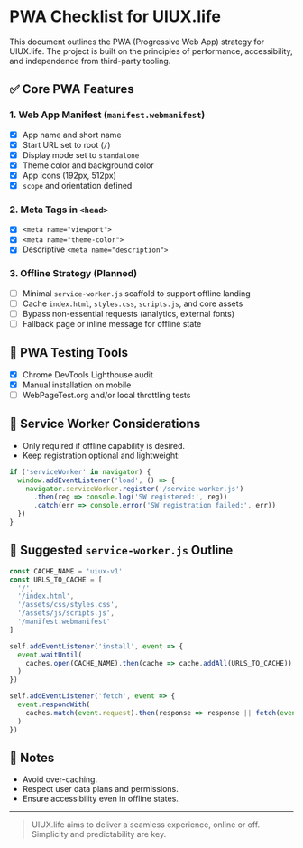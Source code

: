 # PWA Checklist for UIUX.life

This document outlines the PWA (Progressive Web App) strategy for UIUX.life. The project is built on the principles of performance, accessibility, and independence from third-party tooling.

## ✅ Core PWA Features

### 1. Web App Manifest (`manifest.webmanifest`)

* [x] App name and short name
* [x] Start URL set to root (`/`)
* [x] Display mode set to `standalone`
* [x] Theme color and background color
* [x] App icons (192px, 512px)
* [x] `scope` and orientation defined

### 2. Meta Tags in `<head>`

* [x] `<meta name="viewport">`
* [x] `<meta name="theme-color">`
* [x] Descriptive `<meta name="description">`

### 3. Offline Strategy (Planned)

* [ ] Minimal `service-worker.js` scaffold to support offline landing
* [ ] Cache `index.html`, `styles.css`, `scripts.js`, and core assets
* [ ] Bypass non-essential requests (analytics, external fonts)
* [ ] Fallback page or inline message for offline state

## 🧪 PWA Testing Tools

* [x] Chrome DevTools Lighthouse audit
* [x] Manual installation on mobile
* [ ] WebPageTest.org and/or local throttling tests

## 🔧 Service Worker Considerations

* Only required if offline capability is desired.
* Keep registration optional and lightweight:

```js
if ('serviceWorker' in navigator) {
  window.addEventListener('load', () => {
    navigator.serviceWorker.register('/service-worker.js')
      .then(reg => console.log('SW registered:', reg))
      .catch(err => console.error('SW registration failed:', err))
  })
}
```

## 📁 Suggested `service-worker.js` Outline

```js
const CACHE_NAME = 'uiux-v1'
const URLS_TO_CACHE = [
  '/',
  '/index.html',
  '/assets/css/styles.css',
  '/assets/js/scripts.js',
  '/manifest.webmanifest'
]

self.addEventListener('install', event => {
  event.waitUntil(
    caches.open(CACHE_NAME).then(cache => cache.addAll(URLS_TO_CACHE))
  )
})

self.addEventListener('fetch', event => {
  event.respondWith(
    caches.match(event.request).then(response => response || fetch(event.request))
  )
})
```

## 📌 Notes

* Avoid over-caching.
* Respect user data plans and permissions.
* Ensure accessibility even in offline states.

---

> UIUX.life aims to deliver a seamless experience, online or off. Simplicity and predictability are key.
